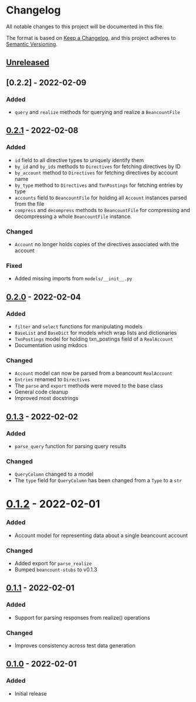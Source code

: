 # Changelog

All notable changes to this project will be documented in this file.

The format is based on [Keep a Changelog](https://keepachangelog.com/en/1.0.0/),
and this project adheres to [Semantic Versioning](https://semver.org/spec/v2.0.0.html).

## [Unreleased]

## [0.2.2] - 2022-02-09

### Added

- `query` and `realize` methods for querying and realize a `BeancountFile`

## [0.2.1] - 2022-02-08

### Added

- `id` field to all directive types to uniquely identify them
- `by_id` and `by_ids` methods to `Directives` for fetching directives by ID
- `by_account` method to `Directives` for fetching directives by account name
- `by_type` method to `Directives` and `TxnPostings` for fetching entries by
   type
- `accounts` field to `BeancountFile` for holding all `Account` instances parsed
   from the file
- `compress` and `decompress` methods to `BeancountFile` for compressing and
  decompressing a whole `BeancountFile` instance.

### Changed

- `Account` no longer holds copies of the directives associated with the account

### Fixed

- Added missing imports from `models/__init__.py`

## [0.2.0] - 2022-02-04

### Added

- `filter` and `select` functions for manipulating models
- `BaseList` and `BaseDict` for models which wrap lists and dictionaries
- `TxnPostings` model for holding txn_postings field of a `RealAccount`
- Documentation using mkdocs

### Changed

- `Account` model can now be parsed from a beancount `RealAccount`
- `Entries` renamed to `Directives`
- The `parse` and `export` methods were moved to the base class
- General code cleanup
- Improved most docstrings

## [0.1.3] - 2022-02-02

### Added

- `parse_query` function for parsing query results

### Changed

- `QueryColumn` changed to a model
- The `type` field for `QueryColumn` has been changed from a `Type` to a `str`

# [0.1.2] - 2022-02-01

### Added

- Account model for representing data about a single beancount account

### Changed

- Added export for `parse_realize`
- Bumped `beancount-stubs` to v0.1.3

## [0.1.1] - 2022-02-01

### Added

- Support for parsing responses from realize() operations

### Changed

- Improves consistency across test data generation

## [0.1.0] - 2022-02-01

### Added

- Initial release

[unreleased]: https://github.com/jmgilman/bdantic/compare/v0.2.2...HEAD
[0.2.1]: https://github.com/jmgilman/bdantics/releases/tag/v0.2.2
[0.2.1]: https://github.com/jmgilman/bdantics/releases/tag/v0.2.1
[0.2.0]: https://github.com/jmgilman/bdantics/releases/tag/v0.2.0
[0.1.3]: https://github.com/jmgilman/bdantics/releases/tag/v0.1.3
[0.1.2]: https://github.com/jmgilman/bdantics/releases/tag/v0.1.2
[0.1.1]: https://github.com/jmgilman/bdantics/releases/tag/v0.1.1
[0.1.0]: https://github.com/jmgilman/bdantics/releases/tag/v0.1.0
